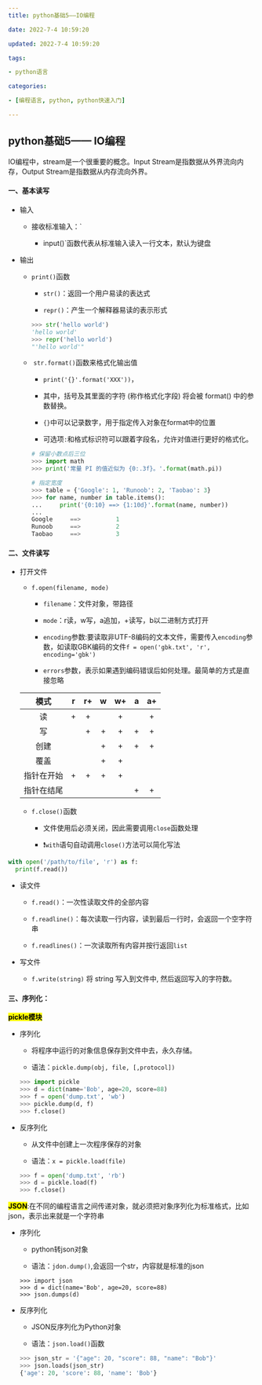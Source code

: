 ```yaml
---
title: python基础5——IO编程

date: 2022-7-4 10:59:20

updated: 2022-7-4 10:59:20

tags:

- python语言

categories:

- [编程语言, python, python快速入门]

---
```


## python基础5—— IO编程

IO编程中，stream是一个很重要的概念。Input Stream是指数据从外界流向内存，Output Stream是指数据从内存流向外界。

#### 一、基本读写

+ 输入
  
  + 接收标准输入：`
    
    + input()`函数代表从标准输入读入一行文本，默认为键盘

+ 输出
  
  + `print()`函数
    
    + `str()`：返回一个用户易读的表达式
    
    + `repr()`：产生一个解释器易读的表示形式
    
    ```python
    >>> str('hello world')
    'hello world'
    >>> repr('hello world')
    "'hello world'"
    ```
  
  +  `str.format()`函数来格式化输出值
    
    + `print('{}'.format('XXX'))`，
    
    + 其中，括号及其里面的字符 (称作格式化字段) 将会被 format() 中的参数替换。
    
    + `{}`中可以记录数字，用于指定传入对象在format中的位置
    
    + 可选项`:`和格式标识符可以跟着字段名，允许对值进行更好的格式化。
    
    ```python
    # 保留小数点后三位
    >>> import math
    >>> print('常量 PI 的值近似为 {0:.3f}。'.format(math.pi))
    
    # 指定宽度
    >>> table = {'Google': 1, 'Runoob': 2, 'Taobao': 3}
    >>> for name, number in table.items():
    ...     print('{0:10} ==> {1:10d}'.format(name, number))
    ...
    Google     ==>          1
    Runoob     ==>          2
    Taobao     ==>          3
    ```

#### 二、文件读写

+ 打开文件
  
  + `f.open(filename, mode)`
    
    + `filename`：文件对象，带路径
    
    + `mode`：r读，w写，a追加，+读写，b以二进制方式打开
    
    + `encoding`参数:要读取非UTF-8编码的文本文件，需要传入`encoding`参数，如读取GBK编码的文件`f = open('gbk.txt', 'r', encoding='gbk')`
    
    + `errors`参数，表示如果遇到编码错误后如何处理。最简单的方式是直接忽略
  
  | 模式    | r   | r+  | w   | w+  | a   | a+  |
  |:-----:|:---:|:---:|:---:|:---:|:---:|:---:|
  | 读     | +   | +   |     | +   |     | +   |
  | 写     |     | +   | +   | +   | +   | +   |
  | 创建    |     |     | +   | +   | +   | +   |
  | 覆盖    |     |     | +   | +   |     |     |
  | 指针在开始 | +   | +   | +   | +   |     |     |
  | 指针在结尾 |     |     |     |     | +   | +   |
  
  + `f.close()`函数
    
    + 文件使用后必须关闭，因此需要调用`close`函数处理
    
    + :exclamation:`with`语句自动调用`close()`方法可以简化写法

```python
with open('/path/to/file', 'r') as f:
  print(f.read())
```

+ 读文件
  
  + `f.read()`：一次性读取文件的全部内容
  
  + `f.readline()`：每次读取一行内容，读到最后一行时，会返回一个空字符串
  
  + `f.readlines()`：一次读取所有内容并按行返回`list`

+ 写文件
  
  + `f.write(string)` 将 string 写入到文件中, 然后返回写入的字符数。

#### 三、序列化：

**<mark>pickle模块</mark>**

+ 序列化
  
  + 将程序中运行的对象信息保存到文件中去，永久存储。
  
  + 语法：`pickle.dump(obj, file, [,protocol])`
  
  ```python
  >>> import pickle
  >>> d = dict(name='Bob', age=20, score=88)
  >>> f = open('dump.txt', 'wb')
  >>> pickle.dump(d, f)
  >>> f.close()
  ```

+ 反序列化
  
  + 从文件中创建上一次程序保存的对象
  
  + 语法：`x = pickle.load(file)`
  
  ```python
  >>> f = open('dump.txt', 'rb')
  >>> d = pickle.load(f)
  >>> f.close()
  ```

**<mark>JSON</mark>**:在不同的编程语言之间传递对象，就必须把对象序列化为标准格式，比如json，表示出来就是一个字符串

+ 序列化
  
  + python转json对象
  
  + 语法：`jdon.dump()`,会返回一个str，内容就是标准的json
  
  ```
  >>> import json
  >>> d = dict(name='Bob', age=20, score=88)
  >>> json.dumps(d)
  ```

+ 反序列化
  
  + JSON反序列化为Python对象
  
  + 语法：`json.load()`函数
  
  ```python
  >>> json_str = '{"age": 20, "score": 88, "name": "Bob"}'
  >>> json.loads(json_str)
  {'age': 20, 'score': 88, 'name': 'Bob'}
  ```
